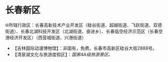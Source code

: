 # 长春新区
🌐所辖行政区：长春高新技术产业开发区（硅谷街道、超越街道、飞跃街道、双德街道）、长春北湖科技开发区（北湖街道、奋进乡）、长春临空经济示范区（长春空港经济开发区）（西营城街道、兴港街道）

* 【吉林国际动漫博物馆】：非国有，免费。长春市高新区硅谷大街2888号。  
* 【清泉湖文化与旅游度假区】：*国家4A级旅游景区。*   
